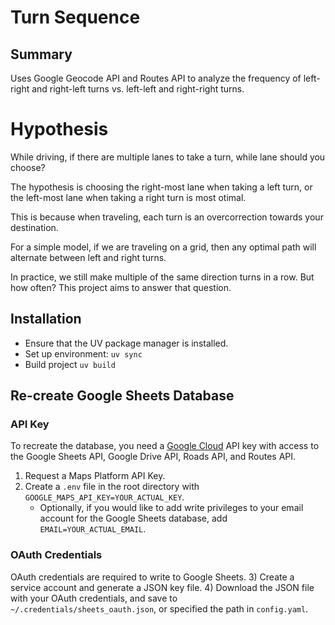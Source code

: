 # Turn Sequence

## Summary

Uses Google Geocode API and Routes API to analyze the frequency of left-right and right-left turns vs. left-left and right-right turns.

# Hypothesis

While driving, if there are multiple lanes to take a turn, while lane should you choose?

The hypothesis is choosing the right-most lane when taking a left turn, or the left-most lane when taking a right turn is most otimal.

This is because when traveling, each turn is an overcorrection towards your destination.

For a simple model, if we are traveling on a grid, then any optimal path will alternate between left and right turns.

In practice, we still make multiple of the same direction turns in a row. But how often? This project aims to answer that question.

## Installation

- Ensure that the UV package manager is installed.
- Set up environment: `uv sync`
- Build project `uv build`

## Re-create Google Sheets Database

### API Key
To recreate the database, you need a [Google Cloud](https://console.cloud.google.com/) API key with access to the Google Sheets API, Google Drive API, Roads API, and Routes API.
1) Request a Maps Platform API Key.
2) Create a `.env` file in the root directory with `GOOGLE_MAPS_API_KEY=YOUR_ACTUAL_KEY`.
    - Optionally, if you would like to add write privileges to your email account for the Google Sheets database, add `EMAIL=YOUR_ACTUAL_EMAIL`.

### OAuth Credentials
OAuth credentials are required to write to Google Sheets.
3) Create a service account and generate a JSON key file.
4) Download the JSON file with your OAuth credentials, and save to `~/.credentials/sheets_oauth.json`, or specified the path in `config.yaml`.
